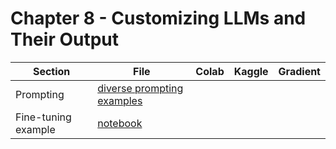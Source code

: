 # Chapter 8 - Customizing LLMs and Their Output

| Section	| File | Colab	 | Kaggle	| Gradient |
|-----------|--------|--------|-----------|----------|
| Prompting | [diverse prompting examples](chapter8/prompting)  |        | | |
| Fine-tuning example  |  [notebook](chapter8/fine_tuning.ipynb)   |       |  |   |

